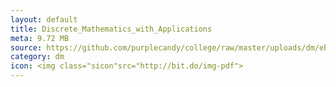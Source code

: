 ```yaml
---
layout: default
title: Discrete_Mathematics_with_Applications
meta: 9.72 MB
source: https://github.com/purplecandy/college/raw/master/uploads/dm/ebooksclub.org__Discrete_Mathematics_with_Applications.pdf
category: dm
icon: <img class="sicon"src="http://bit.do/img-pdf">
---
```



